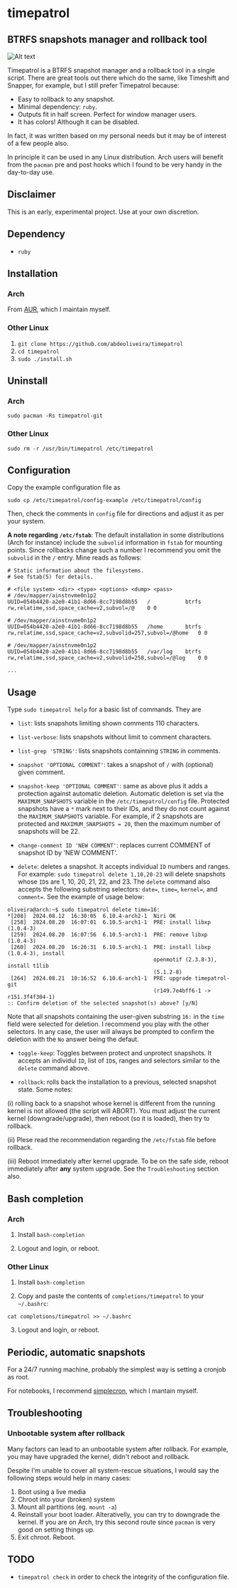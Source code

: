 # timepatrol

## BTRFS snapshots manager and rollback tool 

![Alt text](/media/0.png?raw=true "Timepatrol in action!")


Timepatrol is a BTRFS snapshot manager and a rollback tool in a single script.
There are great tools out there which do the same, like Timeshift and Snapper,
for example, but I still prefer Timepatrol because:

* Easy to rollback to any snapshot.
* Minimal dependency: `ruby`.
* Outputs fit in half screen. Perfect for window manager users. 
* It has colors! Although it can be disabled.

In fact, it was written based on my personal needs but it may 
be of interest of a few people also. 

In principle it can be used in any Linux distribution. Arch users
will benefit from the `pacman` pre and post hooks which I found to be
very handy in the day-to-day use.

## Disclaimer

This is an early, experimental project. Use at your own discretion.

## Dependency
* `ruby`

## Installation

### Arch

From [AUR](https://aur.archlinux.org/packages/timepatrol-git), which I maintain myself.

### Other Linux
1. `git clone https://github.com/abdeoliveira/timepatrol`
2. `cd timepatrol`
3. `sudo ./install.sh` 

## Uninstall

### Arch

`sudo pacman -Rs timepatrol-git`

### Other Linux

`sudo rm -r /usr/bin/timepatrol /etc/timepatrol`

## Configuration 
Copy the example configuration file as

```
sudo cp /etc/timepatrol/config-example /etc/timepatrol/config
```

Then, check the comments in `config` file 
for directions and adjust it as per your system. 

**A note regarding `/etc/fstab`**: The default installation in some distributions 
(Arch for instance) include the `subvolid` information in `fstab` for mounting 
points. Since rollbacks change such a number I recommend you omit the `subvolid` 
in the `/` entry. Mine reads as follows:

```
# Static information about the filesystems.
# See fstab(5) for details.

# <file system> <dir> <type> <options> <dump> <pass>
# /dev/mapper/ainstnvme0n1p2
UUID=054b4420-a2e0-41b1-8d66-8cc7198d8b55	/         	btrfs     	rw,relatime,ssd,space_cache=v2,subvol=/@	0 0

# /dev/mapper/ainstnvme0n1p2
UUID=054b4420-a2e0-41b1-8d66-8cc7198d8b55	/home     	btrfs     	rw,relatime,ssd,space_cache=v2,subvolid=257,subvol=/@home	0 0

# /dev/mapper/ainstnvme0n1p2
UUID=054b4420-a2e0-41b1-8d66-8cc7198d8b55	/var/log  	btrfs     	rw,relatime,ssd,space_cache=v2,subvolid=258,subvol=/@log	0 0

...
```

## Usage

Type `sudo timepatrol help` for a basic list of commands. They are

* `list`: lists snapshots limiting shown comments 110 characters.

* `list-verbose`: lists snapshots without limit to comment characters.

* `list-grep 'STRING'`: lists snapshots containning `STRING` in comments. 

* `snapshot 'OPTIONAL COMMENT'`: takes a snapshot of `/` with (optional) 
given comment.

* `snapshot-keep 'OPTIONAL COMMENT'`: same as above plus it adds a protection against 
automatic deletion. Automatic deletion is set via the `MAXIMUM_SNAPSHOTS` 
variable in the `/etc/timepatrol/config` file. 
Protected snapshots have a `*` mark next to their IDs, and
they do not count against the `MAXIMUM_SNAPSHOTS` variable.
For example, if 2 snapshots are protected and `MAXIMUM_SNAPSHOTS = 20`,
then the maximum number of snapshots will be 22. 

* `change-comment ID 'NEW COMMENT'`: replaces current COMMENT of snapshot ID by
'NEW COMMENT'.

* `delete`: deletes a snapshot. It accepts individual `ID` numbers and ranges. 
For example: `sudo timepatrol delete 1,10,20-23` will delete snapshots whose 
`ID`s are 1, 10, 20, 21, 22, and 23. The `delete` command also accepts 
the following substring selectors: `date=`, `time=`, `kernel=`, and `comment=`.
See the example of usage below:

```
oliveira@arch:~$ sudo timepatrol delete time=16:
*[208]  2024.08.12  16:30:05  6.10.4-arch2-1  Niri OK 
 [258]  2024.08.20  16:07:01  6.10.5-arch1-1  PRE: install libxp (1.0.4-3) 
 [259]  2024.08.20  16:07:56  6.10.5-arch1-1  PRE: remove libxp (1.0.4-3) 
 [260]  2024.08.20  16:26:31  6.10.5-arch1-1  PRE: install libxp (1.0.4-3), install 
                                              openmotif (2.3.8-3), install t1lib 
                                              (5.1.2-8) 
 [264]  2024.08.21  10:16:52  6.10.6-arch1-1  PRE: upgrade timepatrol-git 
                                              (r149.7e4bff6-1 -> r151.3f4f304-1) 
:: Confirm deletion of the selected snapshot(s) above? [y/N]
```

Note that all snapshots containing the user-given substring `16:` in the `time` field 
were selected for deletion. I recommend you play with the other selectors. In 
any case, the user will always be prompted to confirm the deletion 
with the `No` answer being the defaut.

* `toggle-keep`: Toggles between protect and unprotect snapshots. 
It accepts an individul `ID`, list of `ID`s, ranges and selectors similar to the 
`delete` command above.

* `rollback`: rolls back the installation to a previous, selected snapshot state. 
Some notes: 

(i) rolling back to a snapshot whose kernel is different from the 
running kernel is not allowed (the script will ABORT). 
You must adjust the current kernel (downgrade/upgrade), then 
reboot (so it is loaded), then try to rollback. 

(ii) Plese read the recommendation regarding the `/etc/fstab` file before rollback. 

(iii) Reboot immediately after kernel upgrade. To be on the safe side, 
reboot immediately after **any** system upgrade. See the `Troubleshooting`
section also.

## Bash completion

### Arch
1. Install `bash-completion`

2. Logout and login, or reboot.


### Other Linux
1. Install `bash-completion` 

2. Copy and paste the contents of 
`completions/timepatrol` to your `~/.bashrc`:

```
cat completions/timepatrol >> ~/.bashrc
```

3. Logout and login, or reboot.

## Periodic, automatic snapshots

For a 24/7 running machine, probably the simplest way is setting a cronjob as root. 

For notebooks, I recommend [simplecron](https://github.com/abdeoliveira/simplecron),
which I mantain myself.

## Troubleshooting

### Unbootable system after rollback

Many factors can lead to an unbootable system after rollback.
For example, you may have upgraded the kernel, didn't reboot
and rollback. 

Despite I'm unable to cover all system-rescue situations, I would say
the following steps would help in many cases:

1. Boot using a live media
2. Chroot into your (broken) system
3. Mount all partitions (eg. `mount -a`)
4. Reinstall your boot loader. Alterativelly, 
you can try to downgrade the kernel. If you are on Arch, try this second route 
since `pacman` is very good on setting things up. 
5. Exit chroot. Reboot.


## TODO

* `timepatrol check` in order to check the integrity of the configuration file.
